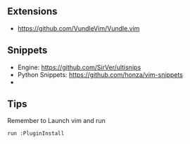 
Extensions
----------
* https://github.com/VundleVim/Vundle.vim

Snippets
--------
* Engine: https://github.com/SirVer/ultisnips
* Python Snippets: https://github.com/honza/vim-snippets
* 

Tips
----
Remember to Launch vim and run

```vim
run :PluginInstall
```
